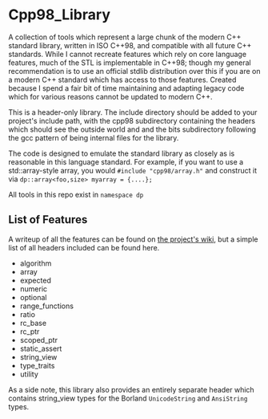 # Cpp98_Library
A collection of tools which represent a large chunk of the modern C++ standard library, written in ISO C++98, and compatible with all future C++ standards. While I cannot recreate features which rely on core language features, much of the STL is implementable in C++98; though my general recommendation is to use an official stdlib distribution over this if you are on a modern C++ standard which has access to those features.
Created because I spend a fair bit of time maintaining and adapting legacy code which for various reasons cannot be updated to modern C++.

This is a header-only library. The include directory should be added to your project's include path, with the cpp98 subdirectory containing the headers which should see the outside world and and the bits subdirectory following the gcc pattern of being internal files for the library.

The code is designed to emulate the standard library as closely as is reasonable in this language standard. For example, if you want to use a std::array-style array, you would `#include "cpp98/array.h"` and construct it via `dp::array<foo,size> myarray = {....};`

All tools in this repo exist in `namespace dp`

## List of Features

A writeup of all the features can be found on [the project's wiki](https://github.com/DryPerspective/Cpp98_Library/wiki), but a simple list of all headers included can be found here.

* algorithm
* array
* expected 
* numeric
* optional 
* range_functions
* ratio
* rc_base 
* rc_ptr 
* scoped_ptr
* static_assert 
* string_view
* type_traits 
* utility

As a side note, this library also provides an entirely separate header which contains string_view types for the Borland `UnicodeString` and `AnsiString` types.



